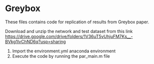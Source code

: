 # Greybox
These files contains code for replication of results from Greybox paper.

Download and unzip the network and test dataset from this link https://drive.google.com/drive/folders/1V36uT5vUhjuFM7Ks__-BVkg1IvChND6q?usp=sharing

1. Import the environment.yml anaconda environment
2. Execute the code by running the par_main.m file
